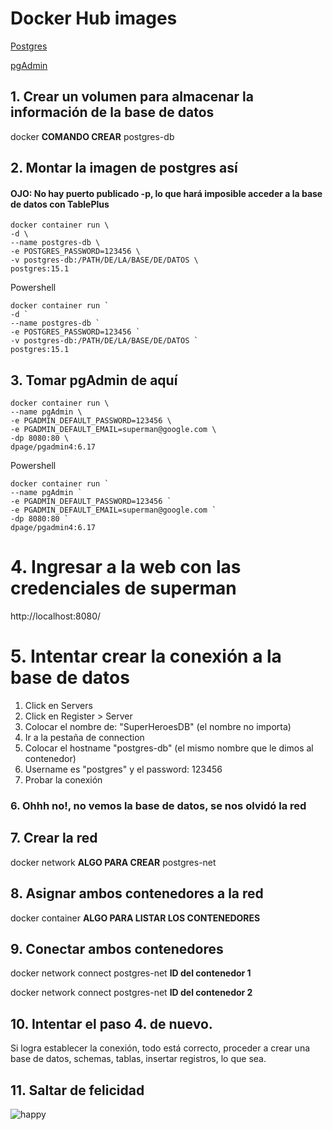 # Docker Hub images
[Postgres](https://hub.docker.com/_/postgres)

[pgAdmin](https://hub.docker.com/r/dpage/pgadmin4)

## 1. Crear un volumen para almacenar la información de la base de datos
docker **COMANDO CREAR** postgres-db

## 2. Montar la imagen de postgres así 
####  OJO: No hay puerto publicado -p, lo que hará imposible acceder a la base de datos con TablePlus
```
docker container run \
-d \
--name postgres-db \
-e POSTGRES_PASSWORD=123456 \
-v postgres-db:/PATH/DE/LA/BASE/DE/DATOS \
postgres:15.1
```
Powershell
```
docker container run `
-d `
--name postgres-db `
-e POSTGRES_PASSWORD=123456 `
-v postgres-db:/PATH/DE/LA/BASE/DE/DATOS `
postgres:15.1
```

## 3. Tomar pgAdmin de aquí
```
docker container run \
--name pgAdmin \
-e PGADMIN_DEFAULT_PASSWORD=123456 \
-e PGADMIN_DEFAULT_EMAIL=superman@google.com \
-dp 8080:80 \
dpage/pgadmin4:6.17
```
Powershell
```
docker container run `
--name pgAdmin `
-e PGADMIN_DEFAULT_PASSWORD=123456 `
-e PGADMIN_DEFAULT_EMAIL=superman@google.com `
-dp 8080:80 `
dpage/pgadmin4:6.17
```

# 4. Ingresar a la web con las credenciales de superman
http://localhost:8080/

# 5. Intentar crear la conexión a la base de datos
1. Click en Servers
2. Click en Register > Server
3. Colocar el nombre de: "SuperHeroesDB"  (el nombre no importa)
4. Ir a la pestaña de connection
5. Colocar el hostname "postgres-db" (el mismo nombre que le dimos al contenedor)
6. Username es "postgres" y el password: 123456
7. Probar la conexión

### 6. Ohhh no!, no vemos la base de datos, se nos olvidó la red

## 7. Crear la red
docker network **ALGO PARA CREAR** postgres-net

## 8. Asignar ambos contenedores a la red
docker container **ALGO PARA LISTAR LOS CONTENEDORES**

## 9. Conectar ambos contenedores
docker network connect postgres-net **ID del contenedor 1**

docker network connect postgres-net **ID del contenedor 2**

## 10. Intentar el paso 4. de nuevo.
Si logra establecer la conexión, todo está correcto, proceder a crear una base de datos, schemas, tablas, insertar registros, lo que sea.

## 11. Saltar de felicidad
<img src="https://media.giphy.com/media/5GoVLqeAOo6PK/giphy.gif" alt="happy" />